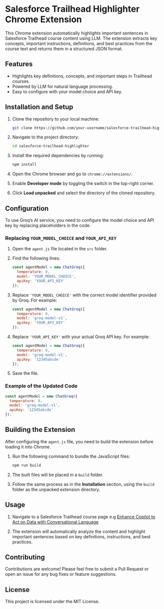 # Salesforce Trailhead Highlighter Chrome Extension

This Chrome extension automatically highlights important sentences in Salesforce Trailhead course content using LLM. The extension extracts key concepts, important instructions, definitions, and best practices from the course text and returns them in a structured JSON format.

## Features

- Highlights key definitions, concepts, and important steps in Trailhead courses.
- Powered by LLM for natural language processing.
- Easy to configure with your model choice and API key.

## Installation and Setup

1. Clone the repository to your local machine:
    ```bash
    git clone https://github.com/your-username/salesforce-trailhead-highlighter.git
    ```

2. Navigate to the project directory:
    ```bash
    cd salesforce-trailhead-highlighter
    ```

3. Install the required dependencies by running:
    ```bash
    npm install
    ```

4. Open the Chrome browser and go to `chrome://extensions/`.

5. Enable **Developer mode** by toggling the switch in the top-right corner.

6. Click **Load unpacked** and select the directory of the cloned repository.

## Configuration

To use Groq’s AI service, you need to configure the model choice and API key by replacing placeholders in the code.

### Replacing `YOUR_MODEL_CHOICE` and `YOUR_API_KEY`

1. Open the `agent.js` file located in the `src` folder.

2. Find the following lines:
    ```js
    const agentModel = new ChatGroq({
      temperature: 0,
      model: 'YOUR_MODEL_CHOICE',
      apiKey: 'YOUR_API_KEY'
    });
    ```

3. Replace `'YOUR_MODEL_CHOICE'` with the correct model identifier provided by Groq. For example:
    ```js
    const agentModel = new ChatGroq({
      temperature: 0,
      model: 'groq-model-v1',
      apiKey: 'YOUR_API_KEY'
    });
    ```

4. Replace `'YOUR_API_KEY'` with your actual Groq API key. For example:
    ```js
    const agentModel = new ChatGroq({
      temperature: 0,
      model: 'groq-model-v1',
      apiKey: '12345abcde'
    });
    ```

5. Save the file.

### Example of the Updated Code

```js
const agentModel = new ChatGroq({
  temperature: 0,
  model: 'groq-model-v1',
  apiKey: '12345abcde'
});
```

## Building the Extension

After configuring the `agent.js` file, you need to build the extension before loading it into Chrome.

1. Run the following command to bundle the JavaScript files:
    ```bash
    npm run build
    ```

2. The built files will be placed in a `build` folder.

3. Follow the same process as in the **Installation** section, using the `build` folder as the unpacked extension directory.

## Usage

1. Navigate to a Salesforce Trailhead course page e.g [Enhance Copilot to Act on Data with Conversational Language](https://trailhead.salesforce.com/content/learn/projects/connect-data-cloud-to-copilot-and-prompt-builder/enhance-copilot-to-act-on-data-with-conversational-language?trail_id=build-ai-assistants-with-einstein-copilot)

2. The extension will automatically analyze the content and highlight important sentences based on key definitions, instructions, and best practices.

## Contributing

Contributions are welcome! Please feel free to submit a Pull Request or open an issue for any bug fixes or feature suggestions.

## License

This project is licensed under the MIT License.
